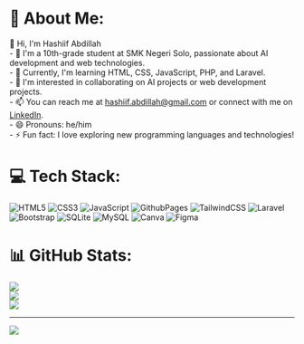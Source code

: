 # 💫 About Me:
👋 Hi, I'm Hashiif Abdillah<br>- 👀 I'm a 10th-grade student at SMK Negeri Solo, passionate about AI development and web technologies.<br>- 🌱 Currently, I'm learning HTML, CSS, JavaScript, PHP, and Laravel.<br>- 💞️ I'm interested in collaborating on AI projects or web development projects.<br>- 📫 You can reach me at hashiif.abdillah@gmail.com or connect with me on [LinkedIn](https://www.linkedin.com/in/hashiif-abdillah-665373297/).<br>- 😄 Pronouns: he/him<br>- ⚡ Fun fact: I love exploring new programming languages and technologies!


# 💻 Tech Stack:
![HTML5](https://img.shields.io/badge/html5-%23E34F26.svg?style=flat&logo=html5&logoColor=white) ![CSS3](https://img.shields.io/badge/css3-%231572B6.svg?style=flat&logo=css3&logoColor=white) ![JavaScript](https://img.shields.io/badge/javascript-%23323330.svg?style=flat&logo=javascript&logoColor=%23F7DF1E) ![GithubPages](https://img.shields.io/badge/github%20pages-121013?style=flat&logo=github&logoColor=white) ![TailwindCSS](https://img.shields.io/badge/tailwindcss-%2338B2AC.svg?style=flat&logo=tailwind-css&logoColor=white) ![Laravel](https://img.shields.io/badge/laravel-%23FF2D20.svg?style=flat&logo=laravel&logoColor=white) ![Bootstrap](https://img.shields.io/badge/bootstrap-%238511FA.svg?style=flat&logo=bootstrap&logoColor=white) ![SQLite](https://img.shields.io/badge/sqlite-%2307405e.svg?style=flat&logo=sqlite&logoColor=white) ![MySQL](https://img.shields.io/badge/mysql-%2300000f.svg?style=flat&logo=mysql&logoColor=white) ![Canva](https://img.shields.io/badge/Canva-%2300C4CC.svg?style=flat&logo=Canva&logoColor=white) ![Figma](https://img.shields.io/badge/figma-%23F24E1E.svg?style=flat&logo=figma&logoColor=white)
# 📊 GitHub Stats:
![](https://github-readme-stats.vercel.app/api?username=hashiifab&theme=dark&hide_border=true&include_all_commits=false&count_private=false)<br/>
![](https://github-readme-streak-stats.herokuapp.com/?user=hashiifab&theme=dark&hide_border=true)<br/>
![](https://github-readme-stats.vercel.app/api/top-langs/?username=hashiifab&theme=dark&hide_border=true&include_all_commits=false&count_private=false&layout=compact)

---
[![](https://visitcount.itsvg.in/api?id=hashiifab&icon=0&color=0)](https://visitcount.itsvg.in)

<!-- Proudly created with GPRM ( https://gprm.itsvg.in ) -->


<!---
hashiifab/hashiifab is a ✨ special ✨ repository because its `README.md` (this file) appears on your GitHub profile.
You can click the Preview link to take a look at your changes.
--->
